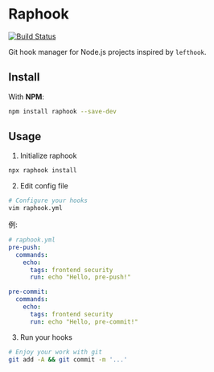 # Raphook

[![Build Status](https://github.com/tsucchinoko/raphook/workflows/Build/badge.svg)](https://github.com/tsucchinoko/raphook/actions)

Git hook manager for Node.js projects inspired by `lefthook`.

## Install

With **NPM**:

```bash
npm install raphook --save-dev
```

## Usage

1. Initialize raphook

```bash
npx raphook install
```

2. Edit config file

```bash
# Configure your hooks
vim raphook.yml
```

例:

```yaml
# raphook.yml
pre-push:
  commands:
    echo:
      tags: frontend security
      run: echo "Hello, pre-push!"

pre-commit:
  commands:
    echo:
      tags: frontend security
      run: echo "Hello, pre-commit!"
```

3. Run your hooks

```bash
# Enjoy your work with git
git add -A && git commit -m '...'
```
